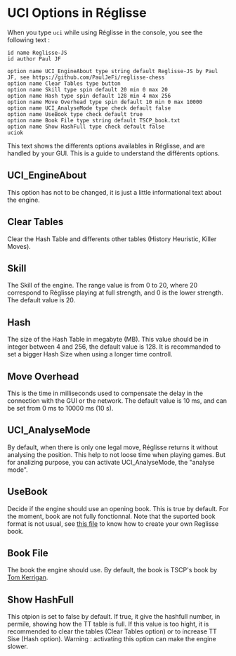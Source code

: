 # UCI Options in Réglisse

When you type ```uci``` while using Réglisse in the console, you see the following text :

```
id name Reglisse-JS
id author Paul JF

option name UCI_EngineAbout type string default Reglisse-JS by Paul JF, see https://github.com/PaulJeFi/reglisse-chess      
option name Clear Tables type button
option name Skill type spin default 20 min 0 max 20
option name Hash type spin default 128 min 4 max 256
option name Move Overhead type spin default 10 min 0 max 10000
option name UCI_AnalyseMode type check default false
option name UseBook type check default true
option name Book File type string default TSCP_book.txt
option name Show HashFull type check default false
uciok
```

This text shows the differents options availables in Réglisse, and are handled by your GUI.
This is a guide to understand the différents options.

## UCI_EngineAbout
This option has not to be changed, it is just a little informational text about the engine.

## Clear Tables
Clear the Hash Table and differents other tables (History Heuristic, Killer Moves).

## Skill
The Skill of the engine. The range value is from 0 to 20, where 20 correspond to Réglisse playing at full strength, and 0 is the lower strength. The default value is 20.

## Hash
The size of the Hash Table in megabyte (MB). This value should be in integer between 4 and 256, the default value is 128. It is recommanded to set a bigger Hash Size when using a longer time controll.

## Move Overhead
This is the time in milliseconds used to compensate the delay in the connection with the GUI or the network. The default value is 10 ms, and can be set from 0 ms to 10000 ms (10 s).

## UCI_AnalyseMode
By default, when there is only one legal move, Réglisse returns it without analysing the position. This help to not loose time when playing games. But for analizing purpose, you can activate UCI_AnalyseMode, the "analyse mode". 

## UseBook
Decide if the engine should use an opening book. This is true by default. For the moment, book are not fully fonctionnal. Note that the suported book format is not usual, see [this file](./src/book_tools/readme.md) to know how to create your own Reglisse book.

## Book File
The book the engine should use. By default, the book is TSCP's book by [Tom Kerrigan](http://www.tckerrigan.com).

## Show HashFull
This otpion is set to false by default. If true, it give the hashfull number, in permile, showing how the TT table is full. If this value is too hight, it is recommended to clear the tables (Clear Tables option) or to increase TT Sise (Hash option). Warning : activating this option can make the engine slower.